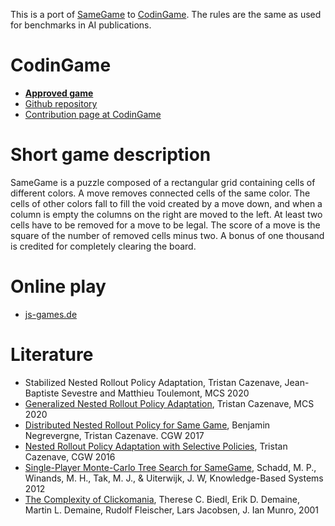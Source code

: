 
This is a port of [SameGame](https://en.wikipedia.org/wiki/SameGame) to [CodinGame](https://www.codingame.com/). The rules are the same as used for benchmarks in AI publications.

# CodinGame
- **[Approved game](https://www.codingame.com/multiplayer/optimization/samegame)**
- [Github repository](https://github.com/acatai/SameGame)
- [Contribution page at CodinGame](https://www.codingame.com/contribute/view/52286850570a02e25f12d5b1b9a30bdb954c)

# Short game description
SameGame is a puzzle composed of a rectangular grid containing cells of different colors. A move removes connected cells of the same color. The cells of other colors fall to fill the void created by a move down, and when a column is empty the columns on the right are moved to the left. At least two cells have to be removed for a move to be legal. The score of a move is the square of the number of removed cells minus two. A bonus of one thousand is credited for completely clearing the board.

# Online play
- [js-games.de](http://www.js-games.de/eng/games/samegame/lx/play)

# Literature
- Stabilized Nested Rollout Policy Adaptation, Tristan Cazenave, Jean-Baptiste Sevestre and Matthieu Toulemont, MCS 2020
- [Generalized Nested Rollout Policy Adaptation](https://arxiv.org/pdf/2003.10024.pdf), Tristan Cazenave, MCS 2020
- [Distributed Nested Rollout Policy for Same Game](https://www.lamsade.dauphine.fr/~cazenave/papers/NegrevergneDistributed.pdf), Benjamin Negrevergne, Tristan Cazenave. CGW 2017
 - [Nested Rollout Policy Adaptation with Selective Policies](https://www.lamsade.dauphine.fr/~cazenave/papers/policyNRPA.pdf), Tristan Cazenave, CGW 2016
- [Single-Player Monte-Carlo Tree Search for SameGame](https://dke.maastrichtuniversity.nl/m.winands/documents/KNOSYS_SameGame.pdf), Schadd, M. P., Winands, M. H., Tak, M. J., & Uiterwijk, J. W, Knowledge-Based Systems 2012
- [The Complexity of Clickomania](https://arxiv.org/pdf/cs/0107031.pdf), Therese C. Biedl, Erik D. Demaine, Martin L. Demaine, Rudolf Fleischer, Lars Jacobsen, J. Ian Munro, 2001
